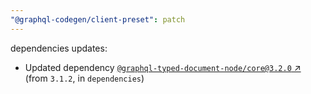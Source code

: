 ```yaml
---
"@graphql-codegen/client-preset": patch
---
```

dependencies updates:
  - Updated dependency [`@graphql-typed-document-node/core@3.2.0` ↗︎](https://www.npmjs.com/package/@graphql-typed-document-node/core/v/3.2.0) (from `3.1.2`, in `dependencies`)
